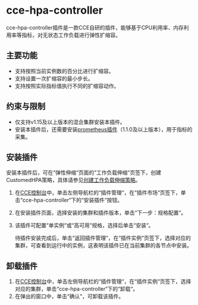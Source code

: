 # cce-hpa-controller<a name="cce_01_0240"></a>

cce-hpa-controller插件是一款CCE自研的插件，能够基于CPU利用率、内存利用率等指标，对无状态工作负载进行弹性扩缩容。

## 主要功能<a name="section16202940121214"></a>

-   支持按照当前实例数的百分比进行扩缩容。
-   支持设置一次扩缩容的最小步长。
-   支持按照实际指标值执行不同的扩缩容动作。

## 约束与限制<a name="section147226815158"></a>

-   仅支持v1.15及以上版本的混合集群安装本插件。
-   安装本插件后，还需要安装[prometheus插件](prometheus.md)（1.1.0及以上版本），用于指标的采集。

## 安装插件<a name="section046523415137"></a>

安装本插件后，可在“弹性伸缩“页面的“工作负载伸缩“页签下，创建CustomedHPA策略，具体请参见[创建工作负载伸缩策略](创建工作负载伸缩策略.md)。

1.  在[CCE控制台](https://console.huaweicloud.com/cce2.0/?utm_source=helpcenter)中，单击左侧导航栏的“插件管理“，在“插件市场“页签下，单击“cce-hpa-controller“下的“安装插件“按钮。
2.  在安装插件页面，选择安装的集群和插件版本，单击“下一步：规格配置“。
3.  该插件可配置“单实例“或“高可用“规格，选择后单击“安装“。

    待插件安装完成后，单击“返回插件管理“，在“插件实例“页签下，选择对应的集群，可查看到运行中的实例，这表明该插件已在当前集群的各节点中安装。


## 卸载插件<a name="section1395073191112"></a>

1.  在[CCE控制台](https://console.huaweicloud.com/cce2.0/?utm_source=helpcenter)中，单击左侧导航栏的“插件管理“，在“插件实例“页签下，选择对应的集群，单击“cce-hpa-controller“下的“卸载“。
2.  在弹出的窗口中，单击“确认“，可卸载该插件。

